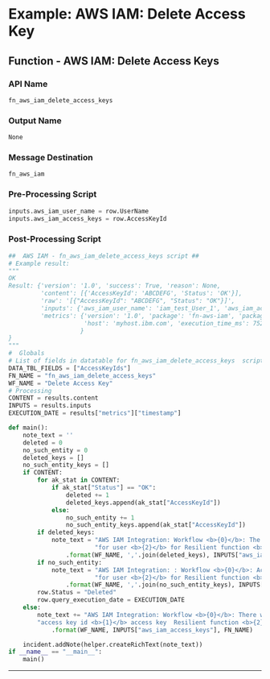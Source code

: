 <!--
    DO NOT MANUALLY EDIT THIS FILE
    THIS FILE IS AUTOMATICALLY GENERATED WITH resilient-sdk codegen
    Generated with resilient-sdk v52.0.0.0.1048
-->

# Example: AWS IAM: Delete Access Key

## Function - AWS IAM: Delete Access Keys

### API Name
`fn_aws_iam_delete_access_keys`

### Output Name
`None`

### Message Destination
`fn_aws_iam`

### Pre-Processing Script
```python
inputs.aws_iam_user_name = row.UserName
inputs.aws_iam_access_keys = row.AccessKeyId
```

### Post-Processing Script
```python
##  AWS IAM - fn_aws_iam_delete_access_keys script ##
# Example result:
"""
OK
Result: {'version': '1.0', 'success': True, 'reason': None,
         'content': [{'AccessKeyId': 'ABCDEFG', 'Status': 'OK'}],
         'raw': '[{"AccessKeyId": "ABCDEFG", "Status": "OK"}]',
         'inputs': {'aws_iam_user_name': 'iam_test_User_1', 'aws_iam_access_keys': 'ABCDEFG'},
         'metrics': {'version': '1.0', 'package': 'fn-aws-iam', 'package_version': '1.0.0',
                     'host': 'myhost.ibm.com', 'execution_time_ms': 752, 'timestamp': '2020-01-16 13:47:07'
                    }
}
"""
#  Globals
# List of fields in datatable for fn_aws_iam_delete_access_keys  script
DATA_TBL_FIELDS = ["AccessKeyIds"]
FN_NAME = "fn_aws_iam_delete_access_keys"
WF_NAME = "Delete Access Key"
# Processing
CONTENT = results.content
INPUTS = results.inputs
EXECUTION_DATE = results["metrics"]["timestamp"]

def main():
    note_text = ''
    deleted = 0
    no_such_entity = 0
    deleted_keys = []
    no_such_entity_keys = []
    if CONTENT:
        for ak_stat in CONTENT:
            if ak_stat["Status"] == "OK":
                deleted += 1
                deleted_keys.append(ak_stat["AccessKeyId"])
            else:
                no_such_entity += 1
                no_such_entity_keys.append(ak_stat["AccessKeyId"])
        if deleted_keys:
            note_text = "AWS IAM Integration: Workflow <b>{0}</b>: The Access Key Id <b>{1}</b> was deleted " \
                        "for user <b>{2}</b> for Resilient function <b>{3}</b>."\
                .format(WF_NAME, ','.join(deleted_keys), INPUTS["aws_iam_user_name"],  FN_NAME)
        if no_such_entity:
            note_text = "AWS IAM Integration: : Workflow <b>{0}</b>: Access keyId id <b>{1}</b> does not exist " \
                        "for user <b>{2}</b> for Resilient function <b>{3}</b>."\
                .format(WF_NAME, ','.join(no_such_entity_keys), INPUTS["aws_iam_user_name"], FN_NAME)
        row.Status = "Deleted"
        row.query_execution_date = EXECUTION_DATE
    else:
        note_text += "AWS IAM Integration: Workflow <b>{0}</b>: There were no results returned for " \
        "access key id <b>{1}</b> access key  Resilient function <b>{2}</b>."\
            .format(WF_NAME, INPUTS["aws_iam_access_keys"], FN_NAME)

    incident.addNote(helper.createRichText(note_text))
if __name__ == "__main__":
    main()

```

---

